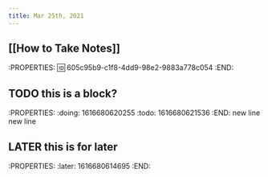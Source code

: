 ```yaml
---
title: Mar 25th, 2021
---
```


##
## [[How to Take Notes]]
:PROPERTIES:
:id: 605c95b9-c1f8-4dd9-98e2-9883a778c054
:END:
##
## TODO this is a block?
:PROPERTIES:
:doing: 1616680620255
:todo: 1616680621536
:END:
new line
new line
## LATER this is for later
:PROPERTIES:
:later: 1616680614695
:END:
##
